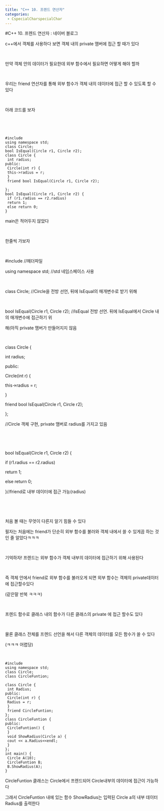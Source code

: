 ```yaml
---
title: "C++ 10. 프렌드 연산자"
categories:
 - CspecialCharspecialChar
---
```

#C++ 10. 프렌드 연산자 : 네이버 블로그







c++에서 객체를 사용하다 보면 객체 내의 private 맴버에 접근 할 때가 있다

​

만약 객체 안의 데이터가 필요한데 외부 함수에서 필요하면 어떻게 해야 할까

​

우리는 friend 연산자를 통해 외부 함수가 객체 내의 데이터에 접근 할 수 있도록 할 수 있다

​

아래 코드를 보자

​

​




 




```
#include
using namespace std;
class Circle;
bool IsEqual(Circle r1, Circle r2);
class Circle {
 int radius;
public:
 Circle(int r) {
 this->radius = r;
 }
 friend bool IsEqual(Circle r1, Circle r2);

};
bool IsEqual(Circle r1, Circle r2) {
 if (r1.radius == r2.radius)
 return 1;
 else return 0;
}
```





 


main은 적어두지 않았다

​

한줄씩 가보자

​

#include<iostream> //헤더파일

using namespace std; //std 네임스페이스 사용

​

class Circle; //Circle을 전방 선언, 뒤에 IsEqual의 매개변수로 받기 위해

​

bool IsEqual(Circle r1, Circle r2); //IsEqual 전방 선언. 뒤에 IsEqual에서 Circle 내의 매개변수에 접근하기 위

해(아직 private 맴버가 만들어지지 않음

​

class Circle {

int radius;

public:

Circle(int r) {

this->radius = r;

}

friend bool IsEqual(Circle r1, Circle r2);

};

//Circle 객체 구현, private 맴버로 radius를 가지고 있음

​

​

bool IsEqual(Circle r1, Circle r2) {

if (r1.radius == r2.radius)

return 1;

else return 0;

}//friend로 내부 데이터에 접근 가능(radius)

​

​

처음 볼 때는 무엇이 다른지 알기 힘들 수 있다

필자는 처음에는 friend가 단순히 외부 함수를 불러와 객체 내에서 쓸 수 있게끔 하는 것인 줄 알았다ㅋㅋㅋ

​

기억하자! 프렌드는 외부 함수가 객체 내부의 데이터에 접근하기 위해 사용된다

​

즉 객체 안에서 friend로 외부 함수를 불러오게 되면 외부 함수는 객체의 private데이터에 접근할수있다

(같은말 반복 ㅋㅋㅋ)

​

프렌드 함수로 클래스 내의 함수가 다른 클래스의 private 에 접근 할수도 있다

​

물론 클래스 전체를 프렌드 선언을 해서 다른 객체의 데이터를 모든 함수가 쓸 수 있다

(ㅋㅋㅋ 어렵당)

​




 




```
#include
using namespace std;
class Circle;
class CircleFuntion;

class Circle {
 int Radius;
public:
 Circle(int r) {
 Radius = r;
 }
 friend CircleFuntion;
};
class CircleFuntion {
public:
 CircleFuntion() {
 }
 void ShowRadius(Circle a) {
 cout << a.Radius<<endl;
 }
};
int main() {
 Circle A(10);
 CircleFuntion B;
 B.ShowRadius(A);
}
```





 


CircleFuntion 클래스는 Circle에서 프렌드되어 Circle내부의 데이터에 접근이 가능하다

그래서 CircleFuntion 내에 있는 함수 ShowRadius는 입력된 Circle a의 내부 데이터 Radius를 출력한다




 

